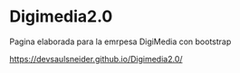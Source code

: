 # Digimedia2.0
Pagina elaborada para la emrpesa DigiMedia con bootstrap

https://devsaulsneider.github.io/Digimedia2.0/
